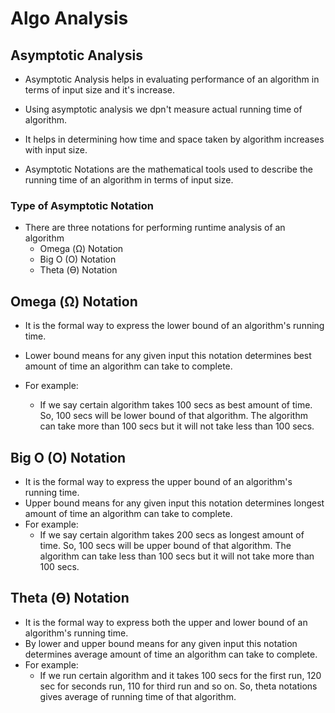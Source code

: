 # Algo Analysis

## Asymptotic Analysis

- Asymptotic Analysis helps in evaluating performance of an algorithm in terms of input size and it's increase.

- Using asymptotic analysis we dpn't measure actual running time of algorithm.

- It helps in determining how time and space taken by algorithm increases with input size.

- Asymptotic Notations are the mathematical tools used to describe the running time of an algorithm in terms of input size.


### Type of Asymptotic Notation

- There are three notations for performing runtime analysis of an algorithm
    - Omega (Ω) Notation
    - Big O (O) Notation
    - Theta (ϴ) Notation

## Omega (Ω) Notation

- It is the formal way to express the lower bound of an algorithm's running time.
- Lower bound means for any given input this notation determines best amount of time an algorithm can take to complete.

- For example:
    - If we say certain algorithm takes 100 secs as best amount of time. So, 100 secs will be lower bound of that algorithm. The algorithm can take more than 100 secs but it will not take less than 100 secs.

## Big O (O) Notation

- It is the formal way to express the upper bound of an algorithm's running time.
- Upper bound means for any given input this notation determines longest amount of time an algorithm can take to complete.
- For example:
    - If we say certain algorithm takes 200 secs as longest amount of time. So, 100 secs will be upper bound of that algorithm. The algorithm can take less than 100 secs but it will not take more than 100 secs.

## Theta (ϴ) Notation

- It is the formal way to express both the upper and lower bound of an algorithm's running time.
- By lower and upper bound means for any given input this notation determines average amount of time an algorithm can take to complete.
- For example:
    - If we run certain algorithm and it takes 100 secs for the first run, 120 sec for seconds run, 110 for third run and so on. So, theta notations gives average of running time of that algorithm. 